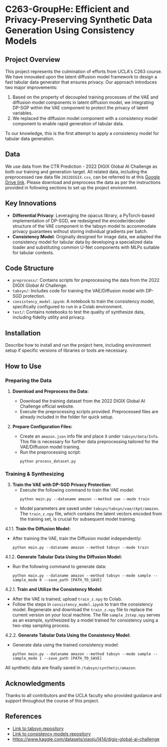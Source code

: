 # C263-GroupHe: Efficient and Privacy-Preserving Synthetic Data Generation Using Consistency Models

## Project Overview
This project represents the culmination of efforts from UCLA's C263 course. We have innovated upon the latent diffusion model framework to design a fast tabular data generator that ensures privacy. Our approach introduces two major improvements:
1. Based on the property of decoupled training processes of the VAE and diffusion model components in latent diffusion model, we integrating DP-SGP within the VAE component to protect the privacy of latent variables.
2. We replaced the diffusion model component with a consistency model component to enable rapid generation of tabular data.

To our knowledge, this is the first attempt to apply a consistency model for tabular data generation.

## Data
We use data from the CTR Prediction - 2022 DIGIX Global AI Challenge as both our training and generation target. All related data, including the preprocessed raw data file `2022DIGIX.csv`, can be referred to at this [Google Drive link](https://drive.google.com/drive/folders/1_f1GnuCz-80aXst0R2soHnkI7WclhVYI?usp=sharing). Please download and preprocess the data as per the instructions provided in following sections to set up the project environment.

## Key Innovations
- **Differential Privacy**: Leveraging the opacus library, a PyTorch-based implementation of DP-SGD, we redesigned the encoder/decoder structure of the VAE component in the tabsyn model to accommodate privacy guarantees without storing individual gradients per batch.
- **Consistency Model**: Originally designed for image data, we adapted the consistency model for tabular data by developing a specialized data loader and substituting common U-Net components with MLPs suitable for tabular contexts.

## Code Structure
- `preprocess/`: Contains scripts for preprocessing the data from the 2022 DIGIX Global AI Challenge.
- `tabsyn/`: Includes code for training the VAE/Diffusion model with DP-SGD protection.
- `consistency_model.ipynb`: A notebook to train the consistency model, specifically configured to run in a Colab environment.
- `test/`: Contains notebooks to test the quality of synthesize data, including fidelity utility and privacy.
## Installation
Describe how to install and run the project here, including environment setup if specific versions of libraries or tools are necessary.

## How to Use

### Preparing the Data
1. **Download and Preprocess the Data:**
   - Download the training dataset from the 2022 DIGIX Global AI Challenge official website.
   - Execute the preprocessing scripts provided. Preprocessed files are already included in the folder for quick setup.

2. **Prepare Configuration Files:**
   - Create an `amazon.json` info file and place it under `tabsyn/data/Info`. This file is necessary for further data preprocessing tailored for the VAE/Diffusion model training.
   - Run the preprocessing script:
     ```
     python process_dataset.py
     ```

### Training & Synthesizing
3. **Train the VAE with DP-SGD Privacy Protection:**
   - Execute the following command to train the VAE model:
     ```
     python main.py --dataname amazon --method vae --mode train
     ```
   - Model parameters are saved under `tabsyn/tabsyn/vae/ckpt/amazon`. The `train_z.npy` file, which contains the latent vectors encoded from the training set, is crucial for subsequent model training.

4.1.1. **Train the Diffusion Model:**
   - After training the VAE, train the Diffusion model independently:
     ```
     python main.py --dataname amazon --method tabsyn --mode train
     ```

4.1.2. **Generate Tabular Data Using the Diffusion Model:**
   - Run the following command to generate data:
     ```
     python main.py --dataname amazon --method tabsyn --mode sample --sample_mode 0 --save_path [PATH_TO_SAVE]
     ```

4.2.1. **Train and Utilize the Consistency Model:**
   - After the VAE is trained, upload `train_z.npy` to Colab.
   - Follow the steps in `consistency_model.ipynb` to train the consistency model. Regenerate and download the `train_z.npy` file to replace the current version on your local machine. The file `sample_2step.npy` serves as an example, synthesized by a model trained for consistency using a two-step sampling process.

4.2.2. **Generate Tabular Data Using the Consistency Model:**
   - Generate data using the trained consistency model:
     ```
     python main.py --dataname amazon --method tabsyn --mode sample --sample_mode 1 --save_path [PATH_TO_SAVE]
     ```

All synthetic data are finally saved in `/tabsyn/synthetic/amazon`.
## Acknowledgments
Thanks to all contributors and the UCLA faculty who provided guidance and support throughout the course of this project.

## References
- [Link to tabsyn repository](https://github.com/amazon-science/tabsyn/tree/main)
- [Link to consistency models repository](https://github.com/Kinyugo/consistency_models)
- https://www.kaggle.com/datasets/xiaojiu1414/digix-global-ai-challenge

  
